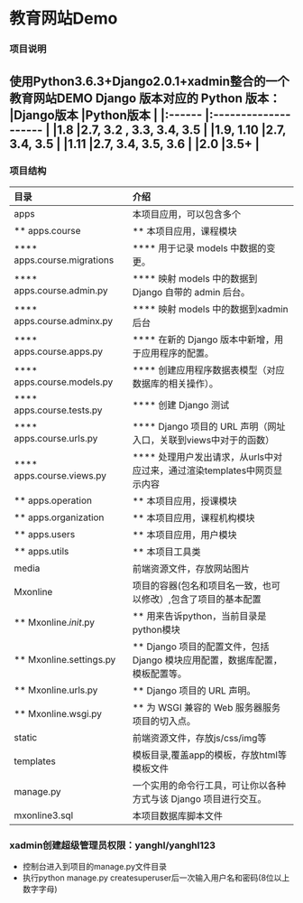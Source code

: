 # 教育网站Demo #

### 项目说明 ###
使用Python3.6.3+Django2.0.1+xadmin整合的一个教育网站DEMO
Django 版本对应的 Python 版本：
|Django版本          |Python版本                                      |
|:------             |:--------------------                           |
|1.8                 |2.7, 3.2 , 3.3, 3.4, 3.5                        |
|1.9, 1.10           |2.7, 3.4, 3.5                                   | 
|1.11                |2.7, 3.4, 3.5, 3.6                              | 
|2.0                 |3.5+                                            | 
--------------------------------------------------------------------------------------------------------------------------
### 项目结构
|目录                                    |介绍                                                                           |
|:------                                 |:--------------------                                                          |
|apps                                    |本项目应用，可以包含多个                                                       |
|** apps.course                          |** 本项目应用，课程模块                                                        | 
|**** apps.course.migrations             |**** 用于记录 models 中数据的变更。                                            | 
|**** apps.course.admin.py               |**** 映射 models 中的数据到 Django 自带的 admin 后台。                         | 
|**** apps.course.adminx.py              |**** 映射 models 中的数据到xadmin后台                                          | 
|**** apps.course.apps.py                |**** 在新的 Django 版本中新增，用于应用程序的配置。                            | 
|**** apps.course.models.py              |**** 创建应用程序数据表模型（对应数据库的相关操作）。                          | 
|**** apps.course.tests.py               |**** 创建 Django 测试                                                          | 
|**** apps.course.urls.py                |**** Django 项目的 URL 声明（网址入口，关联到views中对于的函数）               | 
|**** apps.course.views.py               |**** 处理用户发出请求，从urls中对应过来，通过渲染templates中网页显示内容       | 
|** apps.operation                       |** 本项目应用，授课模块                                                        |
|** apps.organization                    |** 本项目应用，课程机构模块                                                    |
|** apps.users                           |** 本项目应用，用户模块                                                        |
|** apps.utils                           |** 本项目工具类                                                                | 
|media                                   |前端资源文件，存放网站图片                                                     |
|Mxonline                                |项目的容器(包名和项目名一致，也可以修改）,包含了项目的基本配置                 |
|** Mxonline._init_.py                   |** 用来告诉python，当前目录是python模块                                        |
|** Mxonline.settings.py                 |** Django 项目的配置文件，包括 Django 模块应用配置，数据库配置，模板配置等。   |
|** Mxonline.urls.py                     |** Django 项目的 URL 声明。                                                    |
|** Mxonline.wsgi.py                     |** 为 WSGI 兼容的 Web 服务器服务项目的切入点。                                 |
|static                                  |前端资源文件，存放js/css/img等                                                 |
|templates                               |模板目录,覆盖app的模板，存放html等模板文件                                     |
|manage.py                               |一个实用的命令行工具，可让你以各种方式与该 Django 项目进行交互。               |
|mxonline3.sql                           |本项目数据库脚本文件                                                           |

### xadmin创建超级管理员权限：yanghl/yanghl123
* 控制台进入到项目的manage.py文件目录
* 执行python manage.py createsuperuser后一次输入用户名和密码(8位以上数字字母)



